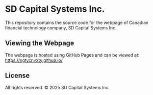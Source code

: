 # SD Capital Systems Inc.

This repository contains the source code for the webpage of Canadian financial technology company, SD Capital Systems 
Inc.

## Viewing the Webpage

The webpage is hosted using GitHub Pages and can be viewed at: https://ngtvcnvxty.github.io/

## License

All rights reserved. © 2025 SD Capital Systems Inc.